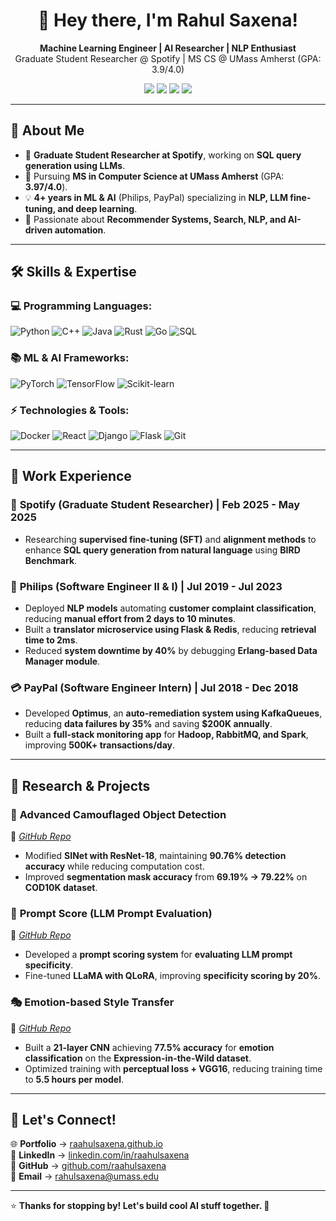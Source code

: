 <h1 align="center">👋 Hey there, I'm Rahul Saxena!</h1>

<p align="center">
  <strong>Machine Learning Engineer | AI Researcher | NLP Enthusiast</strong>  
  <br>Graduate Student Researcher @ Spotify | MS CS @ UMass Amherst (GPA: 3.9/4.0)<br>
</p>

<p align="center">
  <a href="https://raahulsaxena.github.io"><img src="https://img.shields.io/badge/Portfolio-%234285F4.svg?&style=for-the-badge&logo=google-chrome&logoColor=white" /></a>
  <a href="https://www.linkedin.com/in/raahulsaxena"><img src="https://img.shields.io/badge/LinkedIn-%230077B5.svg?&style=for-the-badge&logo=linkedin&logoColor=white" /></a>
  <a href="https://github.com/raahulsaxena"><img src="https://img.shields.io/badge/GitHub-%2312100E.svg?&style=for-the-badge&logo=github&logoColor=white" /></a>
  <a href="mailto:rahulsaxena@umass.edu"><img src="https://img.shields.io/badge/Email-D14836?&style=for-the-badge&logo=gmail&logoColor=white" /></a>
</p>

---

## 🚀 About Me
- 🔬 **Graduate Student Researcher at Spotify**, working on **SQL query generation using LLMs**.
- 📖 Pursuing **MS in Computer Science at UMass Amherst** (GPA: **3.97/4.0**).
- 💡 **4+ years in ML & AI** (Philips, PayPal) specializing in **NLP, LLM fine-tuning, and deep learning**.
- 🎯 Passionate about **Recommender Systems, Search, NLP, and AI-driven automation**.

---

## 🛠️ Skills & Expertise

### 💻 Programming Languages:
![Python](https://img.shields.io/badge/Python-3776AB?style=flat&logo=python&logoColor=white)
![C++](https://img.shields.io/badge/C++-00599C?style=flat&logo=cplusplus&logoColor=white)
![Java](https://img.shields.io/badge/Java-007396?style=flat&logo=java&logoColor=white)
![Rust](https://img.shields.io/badge/Rust-000000?style=flat&logo=rust&logoColor=white)
![Go](https://img.shields.io/badge/Go-00ADD8?style=flat&logo=go&logoColor=white)
![SQL](https://img.shields.io/badge/SQL-003B57?style=flat&logo=postgresql&logoColor=white)

### 📚 ML & AI Frameworks:
![PyTorch](https://img.shields.io/badge/PyTorch-EE4C2C?style=flat&logo=pytorch&logoColor=white)
![TensorFlow](https://img.shields.io/badge/TensorFlow-FF6F00?style=flat&logo=tensorflow&logoColor=white)
![Scikit-learn](https://img.shields.io/badge/Scikit--learn-F7931E?style=flat&logo=scikitlearn&logoColor=white)

### ⚡ Technologies & Tools:
![Docker](https://img.shields.io/badge/Docker-2496ED?style=flat&logo=docker&logoColor=white)
![React](https://img.shields.io/badge/React-61DAFB?style=flat&logo=react&logoColor=white)
![Django](https://img.shields.io/badge/Django-092E20?style=flat&logo=django&logoColor=white)
![Flask](https://img.shields.io/badge/Flask-000000?style=flat&logo=flask&logoColor=white)
![Git](https://img.shields.io/badge/Git-F05032?style=flat&logo=git&logoColor=white)

---

## 💼 Work Experience

### 🎵 **Spotify (Graduate Student Researcher) | Feb 2025 - May 2025**
- Researching **supervised fine-tuning (SFT)** and **alignment methods** to enhance **SQL query generation from natural language** using **BIRD Benchmark**.

### 🏥 **Philips (Software Engineer II & I) | Jul 2019 - Jul 2023**
- Deployed **NLP models** automating **customer complaint classification**, reducing **manual effort from 2 days to 10 minutes**.
- Built a **translator microservice using Flask & Redis**, reducing **retrieval time to 2ms**.
- Reduced **system downtime by 40%** by debugging **Erlang-based Data Manager module**.

### 💳 **PayPal (Software Engineer Intern) | Jul 2018 - Dec 2018**
- Developed **Optimus**, an **auto-remediation system using KafkaQueues**, reducing **data failures by 35%** and saving **$200K annually**.
- Built a **full-stack monitoring app** for **Hadoop, RabbitMQ, and Spark**, improving **500K+ transactions/day**.

---

## 🔬 Research & Projects

### 🦾 **Advanced Camouflaged Object Detection**  
📌 *[GitHub Repo](https://github.com/raahulsaxena/advanced-camouflage-detection)*  
- Modified **SINet with ResNet-18**, maintaining **90.76% detection accuracy** while reducing computation cost.
- Improved **segmentation mask accuracy** from **69.19% → 79.22%** on **COD10K dataset**.

### 🎯 **Prompt Score (LLM Prompt Evaluation)**  
📌 *[GitHub Repo](https://github.com/raahulsaxena/prompt_score)*  
- Developed a **prompt scoring system** for **evaluating LLM prompt specificity**.
- Fine-tuned **LLaMA with QLoRA**, improving **specificity scoring by 20%**.

### 🎭 **Emotion-based Style Transfer**  
📌 *[GitHub Repo](https://github.com/raahulsaxena/emotion-based-style-transfer)*  
- Built a **21-layer CNN** achieving **77.5% accuracy** for **emotion classification** on the **Expression-in-the-Wild dataset**.
- Optimized training with **perceptual loss + VGG16**, reducing training time to **5.5 hours per model**.

---

## 📢 Let's Connect!
🌐 **Portfolio** → [raahulsaxena.github.io](https://raahulsaxena.github.io)  
💼 **LinkedIn** → [linkedin.com/in/raahulsaxena](https://www.linkedin.com/in/raahulsaxena)  
🐙 **GitHub** → [github.com/raahulsaxena](https://github.com/raahulsaxena)  
📧 **Email** → [rahulsaxena@umass.edu](mailto:rahulsaxena@umass.edu)  

---

⭐ **Thanks for stopping by! Let's build cool AI stuff together. 🚀**
